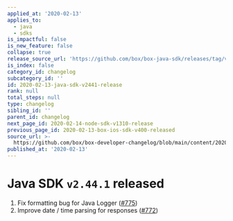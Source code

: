 ```yaml
---
applied_at: '2020-02-13'
applies_to:
  - java
  - sdks
is_impactful: false
is_new_feature: false
collapse: true
release_source_url: 'https://github.com/box/box-java-sdk/releases/tag/v2.44.1'
is_index: false
category_id: changelog
subcategory_id: ''
id: 2020-02-13-java-sdk-v2441-release
rank: null
total_steps: null
type: changelog
sibling_id: ''
parent_id: changelog
next_page_id: 2020-02-14-node-sdk-v1310-release
previous_page_id: 2020-02-13-box-ios-sdk-v400-released
source_url: >-
  https://github.com/box/box-developer-changelog/blob/main/content/2020/02-13-java-sdk-v2441-release.md
published_at: '2020-02-13'
---
```

# Java SDK `v2.44.1` released

1. Fix formatting bug for Java Logger ([#775](https://github.com/box/box-java-sdk/pull/775))
2. Improve date / time parsing for responses ([#772](https://github.com/box/box-java-sdk/pull/772))